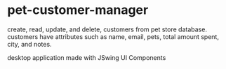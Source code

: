 # pet-customer-manager
create, read, update, and delete, customers from pet store database. customers have attributes such as name, email, pets, total amount spent, city, and notes. 

desktop application made with JSwing UI Components 
